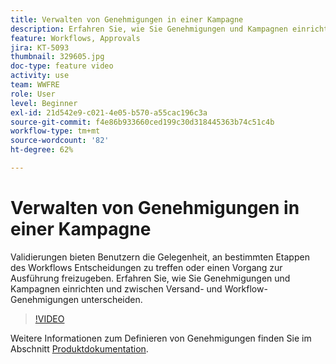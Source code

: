 ```yaml
---
title: Verwalten von Genehmigungen in einer Kampagne
description: Erfahren Sie, wie Sie Genehmigungen und Kampagnen einrichten und zwischen Versand- und Workflow-Genehmigungen unterscheiden.
feature: Workflows, Approvals
jira: KT-5093
thumbnail: 329605.jpg
doc-type: feature video
activity: use
team: WWFRE
role: User
level: Beginner
exl-id: 21d542e9-c021-4e05-b570-a55cac196c3a
source-git-commit: f4e86b933660ced199c30d318445363b74c51c4b
workflow-type: tm+mt
source-wordcount: '82'
ht-degree: 62%

---
```


# Verwalten von Genehmigungen in einer Kampagne

Validierungen bieten Benutzern die Gelegenheit, an bestimmten Etappen des Workflows Entscheidungen zu treffen oder einen Vorgang zur Ausführung freizugeben.
Erfahren Sie, wie Sie Genehmigungen und Kampagnen einrichten und zwischen Versand- und Workflow-Genehmigungen unterscheiden.

>[!VIDEO](https://video.tv.adobe.com/v/329605?quality=12&learn=on)

Weitere Informationen zum Definieren von Genehmigungen finden Sie im Abschnitt [Produktdokumentation](https://experienceleague.adobe.com/docs/campaign-classic/using/automating-with-workflows/executing-a-workflow/defining-approvals.html?lang=en#sending-emails).
